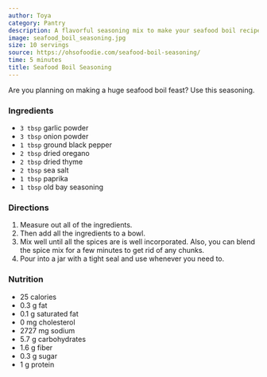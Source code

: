 ```yaml
---
author: Toya
category: Pantry
description: A flavorful seasoning mix to make your seafood boil recipe the best.
image: seafood_boil_seasoning.jpg
size: 10 servings
source: https://ohsofoodie.com/seafood-boil-seasoning/
time: 5 minutes
title: Seafood Boil Seasoning
---
```


Are you planning on making a huge seafood boil feast? Use this seasoning.

### Ingredients

* `3 tbsp` garlic powder
* `3 tbsp` onion powder
* `1 tbsp` ground black pepper
* `2 tbsp` dried oregano
* `2 tbsp` dried thyme
* `2 tbsp` sea salt
* `1 tbsp` paprika
* `1 tbsp` old bay seasoning

### Directions

1. Measure out all of the ingredients.
2. Then add all the ingredients to a bowl.
3. Mix well until all the spices are is well incorporated. Also, you can blend the spice mix for a few minutes to get rid of any chunks. 
4. Pour into a jar with a tight seal and use whenever you need to.

### Nutrition

* 25 calories
* 0.3 g fat
* 0.1 g saturated fat
* 0 mg cholesterol
* 2727 mg sodium
* 5.7 g carbohydrates
* 1.6 g fiber
* 0.3 g sugar
* 1 g protein
